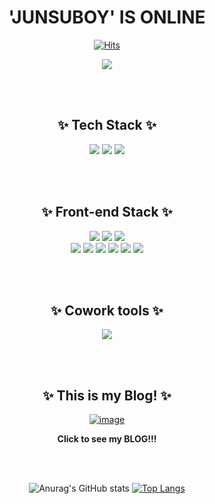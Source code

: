 <div align="center">

# 'JUNSUBOY' IS ONLINE

[![Hits](https://hits.seeyoufarm.com/api/count/incr/badge.svg?url=https%3A%2F%2Fgithub.com%2Fjunsuboy&count_bg=%23FF8A00&title_bg=%230063FF&icon=&icon_color=%23E7E7E7&title=hits&edge_flat=false)](https://github.com/junsuboy)

<img src="https://media.giphy.com/media/nR4L10XlJcSeQ/giphy.gif?cid=ecf05e47f55sfni7k2i67zxu82nwppxosh1wz50k7oz2erhz&rid=giphy.gif&ct=g" />

<br><br>
  
  
## ✨ Tech Stack ✨
  <img src="https://img.shields.io/badge/Python-3766AB?style=flat-square&logo=Python&logoColor=white"/></a>
  <img src="https://img.shields.io/badge/C-A8B9CC?style=flat-square&logo=C&logoColor=white"/></a>
  <img src="https://img.shields.io/badge/C++-00599C?style=flat-square&logo=C%2B%2B&&logoColor=white"/></a>
  
  <br><br>
  
## ✨ Front-end Stack ✨

<div>
<img src="https://img.shields.io/badge/HTML-E34F26?style=flat-square&logo=HTML5&logoColor=white"/>
<img src="https://img.shields.io/badge/CSS3-F68212?style=flat-square&logo=CSS3&logoColor=white"/>
<img src="https://img.shields.io/badge/JavaScript-F7DF1E?style=flat-square&logo=JavaScript&logoColor=white"/><br/>
<img src="https://img.shields.io/badge/JQuery-0769AD?style=flat-square&logo=jQuery&logoColor=white"/>
<img src="https://img.shields.io/badge/React-61DAFB?style=flat-square&logo=React&logoColor=white"/>
<img src="https://img.shields.io/badge/npm-CB3837?style=flat-square&logo=npm&logoColor=white"/>
<img src="https://img.shields.io/badge/Prettier-F7B93E?style=flat-square&logo=Prettier&logoColor=white"/>
<img src="https://img.shields.io/badge/Babel-F9DC3E?style=flat-square&logo=Babel&logoColor=white"/>
<img src="https://img.shields.io/badge/VSCode-5C2D91?style=flat-square&logo=VisualStudio&logoColor=white"/>
</div>

  <br><br>
  
## ✨ Cowork tools ✨

<div>
<img src="https://img.shields.io/badge/GitHub-181717?style=flat-square&logo=GitHub&logoColor=white"/>
</div>
  
  <br><br>
  
## ✨ This is my Blog! ✨

[![image](https://user-images.githubusercontent.com/86935775/130711156-e1111e42-3573-4657-805a-f31965a7440b.png)](https://junsuboy.github.io)

**Click to see my BLOG!!!**

  <br><br>

![Anurag's GitHub stats](https://github-readme-stats.vercel.app/api?username=junsuboy&show_icons=true&theme=dracula)
[![Top Langs](https://github-readme-stats.vercel.app/api/top-langs/?username=junsuboy&layout=compact)](https://github.com/junsuboy/github-readme-stats)

</div>
